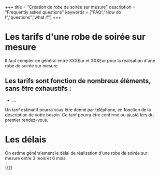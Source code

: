 +++
title = "Création de robe de soirée sur mesure"
description = "Frequently asked questions"
keywords = ["FAQ","How do I","questions","what if"]
+++

Les tarifs d'une robe de soirée sur mesure
===
Il faut compter en général entre XXXEur et XXXEur pour la réalisation d'une robe de soirée sur mesure.

Les tarifs sont fonction de nombreux éléments, sans être exhaustifs :
- 
- ...

Un tarif estimatif pourra vous être donné par téléphone, en fonction de la description de votre besoin. Ce tarif pourra être confirmé ou ajusté lors du premier rendez-vous.

Les délais
===
On estime généralement le délai de réalisation d'une robe de soirée sur mesure entre 3 mois et 6 mois.


{{<contact>}}
